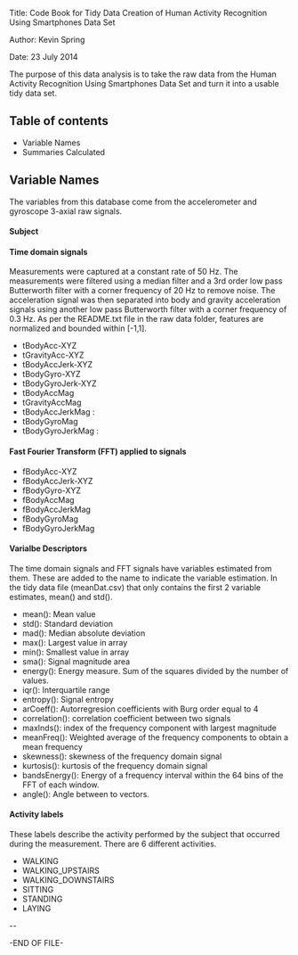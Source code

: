 
Title: Code Book for Tidy Data Creation of Human Activity Recognition Using Smartphones Data Set 

Author: Kevin Spring

Date: 23 July 2014

The purpose of this data analysis is to take the raw data from the Human Activity Recognition Using Smartphones Data Set and turn it into a usable tidy data set.

## Table of contents
* Variable Names
* Summaries Calculated

## Variable Names

The variables from this database come from the accelerometer and gyroscope 3-axial raw signals. 

#### Subject 
#### Time domain signals

Measurements were captured at a constant rate of 50 Hz. The measurements were filtered using a median filter and a 3rd order low pass Butterworth filter with a corner frequency of 20 Hz to remove noise. The acceleration signal was then separated into body and gravity acceleration signals using another low pass Butterworth filter with a corner frequency of 0.3 Hz. As per the README.txt file in the raw data folder, features are normalized and bounded within [-1,1].

* tBodyAcc-XYZ
* tGravityAcc-XYZ
* tBodyAccJerk-XYZ
* tBodyGyro-XYZ
* tBodyGyroJerk-XYZ 
* tBodyAccMag
* tGravityAccMag
* tBodyAccJerkMag :
* tBodyGyroMag
* tBodyGyroJerkMag : 

#### Fast Fourier Transform (FFT) applied to signals
* fBodyAcc-XYZ
* fBodyAccJerk-XYZ
* fBodyGyro-XYZ
* fBodyAccMag
* fBodyAccJerkMag
* fBodyGyroMag
* fBodyGyroJerkMag

#### Varialbe Descriptors
The time domain signals and FFT signals have variables estimated from them. These are added to the name to indicate the variable estimation. In the tidy data file (meanDat.csv) that only contains the first 2 variable estimates, mean() and std().

* mean(): Mean value
* std(): Standard deviation
* mad(): Median absolute deviation 
* max(): Largest value in array
* min(): Smallest value in array
* sma(): Signal magnitude area
* energy(): Energy measure. Sum of the squares divided by the number of values. 
* iqr(): Interquartile range 
* entropy(): Signal entropy
* arCoeff(): Autorregresion coefficients with Burg order equal to 4
* correlation(): correlation coefficient between two signals
* maxInds(): index of the frequency component with largest magnitude
* meanFreq(): Weighted average of the frequency components to obtain a mean frequency
* skewness(): skewness of the frequency domain signal 
* kurtosis(): kurtosis of the frequency domain signal 
* bandsEnergy(): Energy of a frequency interval within the 64 bins of the FFT of each window.
* angle(): Angle between to vectors.

#### Activity labels
These labels describe the activity performed by the subject that occurred during the measurement. There are 6 different activities.

* WALKING
* WALKING_UPSTAIRS
* WALKING_DOWNSTAIRS
* SITTING
* STANDING
* LAYING

--

-END OF FILE-